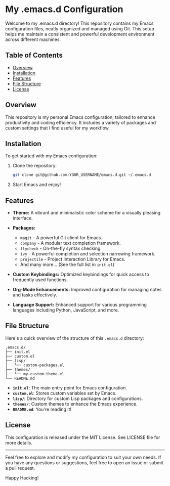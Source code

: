 # My .emacs.d Configuration

Welcome to my .emacs.d directory! This repository contains my Emacs configuration files, neatly organized and managed using Git. This setup helps me maintain a consistent and powerful development environment across different machines.

## Table of Contents
- [Overview](#overview)
- [Installation](#installation)
- [Features](#features)
- [File Structure](#file-structure)
- [License](#license)

## Overview
This repository is my personal Emacs configuration, tailored to enhance productivity and coding efficiency. It includes a variety of packages and custom settings that I find useful for my workflow.

## Installation
To get started with my Emacs configuration:

1. Clone the repository:
    ```sh
    git clone git@github.com:YOUR_USERNAME/emacs.d.git ~/.emacs.d
    ```

2. Start Emacs and enjoy!

## Features
- **Theme:** A vibrant and minimalistic color scheme for a visually pleasing interface.
- **Packages:**
  - `magit` - A powerful Git client for Emacs.
  - `company` - A modular text completion framework.
  - `flycheck` - On-the-fly syntax checking.
  - `ivy` - A powerful completion and selection narrowing framework.
  - `projectile` - Project Interaction Library for Emacs.
  - And many more... (See the full list in `init.el`)

- **Custom Keybindings:** Optimized keybindings for quick access to frequently used functions.
- **Org-Mode Enhancements:** Improved configuration for managing notes and tasks effectively.
- **Language Support:** Enhanced support for various programming languages including Python, JavaScript, and more.

## File Structure
Here's a quick overview of the structure of this `.emacs.d` directory:
```plaintext
.emacs.d/
├── init.el
├── custom.el
├── lisp/
│   └── custom-packages.el
├── themes/
│   └── my-custom-theme.el
└── README.md
```

- **`init.el`**: The main entry point for Emacs configuration.
- **`custom.el`**: Stores custom variables set by Emacs.
- **`lisp/`**: Directory for custom Lisp packages and configurations.
- **`themes/`**: Custom themes to enhance the Emacs experience.
- **`README.md`**: You're reading it!

## License
This configuration is released under the MIT License. See LICENSE file for more details.

---

Feel free to explore and modify my configuration to suit your own needs. If you have any questions or suggestions, feel free to open an issue or submit a pull request.

Happy Hacking!
